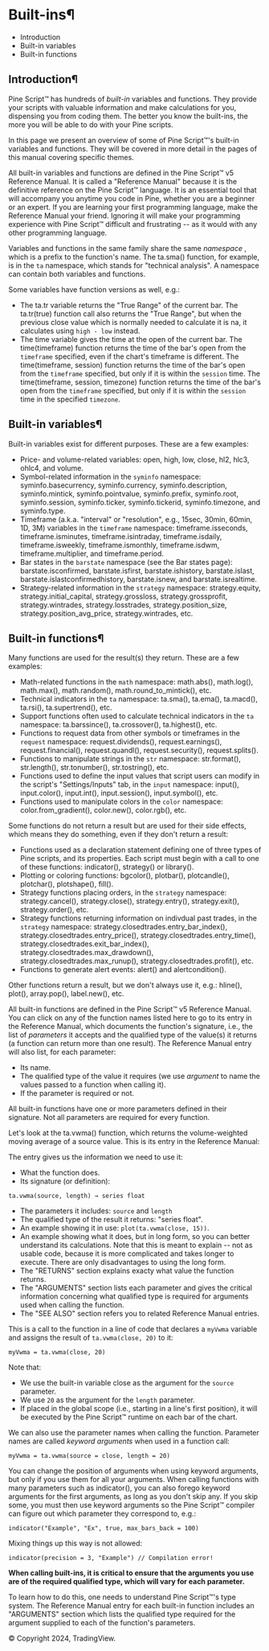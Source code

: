 # Built-ins¶

- Introduction
- Built-in variables
- Built-in functions

## Introduction¶

Pine Script™ has hundreds of _built-in_ variables and functions. They provide your scripts with valuable information and make calculations for you, dispensing you from coding them. The better you know the built-ins, the more you will be able to do with your Pine scripts.

In this page we present an overview of some of Pine Script™'s built-in variables and functions. They will be covered in more detail in the pages of this manual covering specific themes.

All built-in variables and functions are defined in the Pine Script™ v5 Reference Manual. It is called a "Reference Manual" because it is the definitive reference on the Pine Script™ language. It is an essential tool that will accompany you anytime you code in Pine, whether you are a beginner or an expert. If you are learning your first programming language, make the Reference Manual your friend. Ignoring it will make your programming experience with Pine Script™ difficult and frustrating -- as it would with any other programming language.

Variables and functions in the same family share the same _namespace_ , which is a prefix to the function's name. The ta.sma() function, for example, is in the `ta` namespace, which stands for "technical analysis". A namespace can contain both variables and functions.

Some variables have function versions as well, e.g.:

- The ta.tr variable returns the "True Range" of the current bar. The ta.tr(true) function call also returns the "True Range", but when the previous close value which is normally needed to calculate it is na, it calculates using `high - low` instead.
- The time variable gives the time at the open of the current bar. The time(timeframe) function returns the time of the bar's open from the `timeframe` specified, even if the chart's timeframe is different. The time(timeframe, session) function returns the time of the bar's open from the `timeframe` specified, but only if it is within the `session` time. The time(timeframe, session, timezone) function returns the time of the bar's open from the `timeframe` specified, but only if it is within the `session` time in the specified `timezone`.

## Built-in variables¶

Built-in variables exist for different purposes. These are a few examples:

- Price- and volume-related variables: open, high, low, close, hl2, hlc3, ohlc4, and volume.
- Symbol-related information in the `syminfo` namespace: syminfo.basecurrency, syminfo.currency, syminfo.description, syminfo.mintick, syminfo.pointvalue, syminfo.prefix, syminfo.root, syminfo.session, syminfo.ticker, syminfo.tickerid, syminfo.timezone, and syminfo.type.
- Timeframe (a.k.a. "interval" or "resolution", e.g., 15sec, 30min, 60min, 1D, 3M) variables in the `timeframe` namespace: timeframe.isseconds, timeframe.isminutes, timeframe.isintraday, timeframe.isdaily, timeframe.isweekly, timeframe.ismonthly, timeframe.isdwm, timeframe.multiplier, and timeframe.period.
- Bar states in the `barstate` namespace (see the Bar states page): barstate.isconfirmed, barstate.isfirst, barstate.ishistory, barstate.islast, barstate.islastconfirmedhistory, barstate.isnew, and barstate.isrealtime.
- Strategy-related information in the `strategy` namespace: strategy.equity, strategy.initial_capital, strategy.grossloss, strategy.grossprofit, strategy.wintrades, strategy.losstrades, strategy.position_size, strategy.position_avg_price, strategy.wintrades, etc.

## Built-in functions¶

Many functions are used for the result(s) they return. These are a few examples:

- Math-related functions in the `math` namespace: math.abs(), math.log(), math.max(), math.random(), math.round_to_mintick(), etc.
- Technical indicators in the `ta` namespace: ta.sma(), ta.ema(), ta.macd(), ta.rsi(), ta.supertrend(), etc.
- Support functions often used to calculate technical indicators in the `ta` namespace: ta.barssince(), ta.crossover(), ta.highest(), etc.
- Functions to request data from other symbols or timeframes in the `request` namespace: request.dividends(), request.earnings(), request.financial(), request.quandl(), request.security(), request.splits().
- Functions to manipulate strings in the `str` namespace: str.format(), str.length(), str.tonumber(), str.tostring(), etc.
- Functions used to define the input values that script users can modify in the script's "Settings/Inputs" tab, in the `input` namespace: input(), input.color(), input.int(), input.session(), input.symbol(), etc.
- Functions used to manipulate colors in the `color` namespace: color.from_gradient(), color.new(), color.rgb(), etc.

Some functions do not return a result but are used for their side effects, which means they do something, even if they don't return a result:

- Functions used as a declaration statement defining one of three types of Pine scripts, and its properties. Each script must begin with a call to one of these functions: indicator(), strategy() or library().
- Plotting or coloring functions: bgcolor(), plotbar(), plotcandle(), plotchar(), plotshape(), fill().
- Strategy functions placing orders, in the `strategy` namespace: strategy.cancel(), strategy.close(), strategy.entry(), strategy.exit(), strategy.order(), etc.
- Strategy functions returning information on indivdual past trades, in the `strategy` namespace: strategy.closedtrades.entry_bar_index(), strategy.closedtrades.entry_price(), strategy.closedtrades.entry_time(), strategy.closedtrades.exit_bar_index(), strategy.closedtrades.max_drawdown(), strategy.closedtrades.max_runup(), strategy.closedtrades.profit(), etc.
- Functions to generate alert events: alert() and alertcondition().

Other functions return a result, but we don't always use it, e.g.: hline(), plot(), array.pop(), label.new(), etc.

All built-in functions are defined in the Pine Script™ v5 Reference Manual. You can click on any of the function names listed here to go to its entry in the Reference Manual, which documents the function's signature, i.e., the list of _parameters_ it accepts and the qualified type of the value(s) it returns (a function can return more than one result). The Reference Manual entry will also list, for each parameter:

- Its name.
- The qualified type of the value it requires (we use _argument_ to name the values passed to a function when calling it).
- If the parameter is required or not.

All built-in functions have one or more parameters defined in their signature. Not all parameters are required for every function.

Let's look at the ta.vwma() function, which returns the volume-weighted moving average of a source value. This is its entry in the Reference Manual:

The entry gives us the information we need to use it:

- What the function does.
- Its signature (or definition):

```
ta.vwma(source, length) → series float
```

- The parameters it includes: `source` and `length`
- The qualified type of the result it returns: "series float".
- An example showing it in use: `plot(ta.vwma(close, 15))`.
- An example showing what it does, but in long form, so you can better understand its calculations. Note that this is meant to explain -- not as usable code, because it is more complicated and takes longer to execute. There are only disadvantages to using the long form.
- The "RETURNS" section explains exacty what value the function returns.
- The "ARGUMENTS" section lists each parameter and gives the critical information concerning what qualified type is required for arguments used when calling the function.
- The "SEE ALSO" section refers you to related Reference Manual entries.

This is a call to the function in a line of code that declares a `myVwma` variable and assigns the result of `ta.vwma(close, 20)` to it:

```
myVwma = ta.vwma(close, 20)
```

Note that:

- We use the built-in variable close as the argument for the `source` parameter.
- We use `20` as the argument for the `length` parameter.
- If placed in the global scope (i.e., starting in a line's first position), it will be executed by the Pine Script™ runtime on each bar of the chart.

We can also use the parameter names when calling the function. Parameter names are called _keyword arguments_ when used in a function call:

```
myVwma = ta.vwma(source = close, length = 20)
```

You can change the position of arguments when using keyword arguments, but only if you use them for all your arguments. When calling functions with many parameters such as indicator(), you can also forego keyword arguments for the first arguments, as long as you don't skip any. If you skip some, you must then use keyword arguments so the Pine Script™ compiler can figure out which parameter they correspond to, e.g.:

```
indicator("Example", "Ex", true, max_bars_back = 100)
```

Mixing things up this way is not allowed:

```
indicator(precision = 3, "Example") // Compilation error!
```

**When calling built-ins, it is critical to ensure that the arguments you use are of the required qualified type, which will vary for each parameter.**

To learn how to do this, one needs to understand Pine Script™'s type system. The Reference Manual entry for each built-in function includes an "ARGUMENTS" section which lists the qualified type required for the argument supplied to each of the function's parameters.

© Copyright 2024, TradingView.
